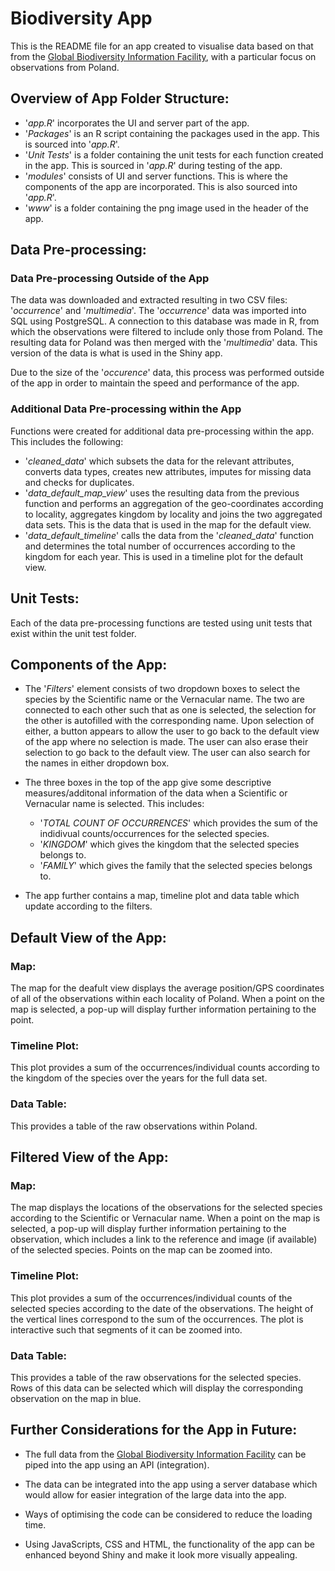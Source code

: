 # Biodiversity App

This is the README file for an app created to visualise data based on that from the [Global Biodiversity Information Facility](https://www.gbif.org/occurrence/search?dataset_key=8a863029-f435-446a-821e-275f4f641165), with a particular focus on observations from Poland. 

## Overview of App Folder Structure:

* '*app.R*' incorporates the UI and server part of the app.
* '*Packages*' is an R script containing the packages used in the app. This is sourced into '*app.R*'.
* '*Unit Tests*' is a folder containing the unit tests for each function created in the app. This is sourced in '*app.R*' during testing of the app. 
* '*modules*' consists of UI and server functions. This is where the components of the app are incorporated. This is also sourced into '*app.R*'.
* '*www*' is a folder containing the png image used in the header of the app.

## Data Pre-processing:

### Data Pre-processing Outside of the App

The data was downloaded and extracted resulting in two CSV files: '*occurrence*' and '*multimedia*'. The '*occurrence*' data was imported into SQL using PostgreSQL. A connection to this database was made in R, from which the observations were filtered to include only those from Poland. The resulting data for Poland was then merged with the '*multimedia*' data. This version of the data is what is used in the Shiny app. 

Due to the size of the '*occurence*' data, this process was performed outside of the app in order to maintain the speed and performance of the app.

### Additional Data Pre-processing within the App

Functions were created for additional data pre-processing within the app. This includes the following: 
* '*cleaned_data*' which subsets the data for the relevant attributes, converts data types, creates new attributes, imputes for missing data and checks for duplicates. 
* '*data_default_map_view*' uses the resulting data from the previous function and performs an aggregation of the geo-coordinates according to locality, aggregates kingdom by locality and joins the two aggregated data sets. This is the data that is used in the map for the default view.
* '*data_default_timeline*' calls the data from the '*cleaned_data*' function and determines the total number of occurrences according to the kingdom for each year. This is used in a timeline plot for the default view.

## Unit Tests:

Each of the data pre-processing functions are tested using unit tests that exist within the unit test folder. 

## Components of the App:

* The '*Filters*' element consists of two dropdown boxes to select the species by the Scientific name or the Vernacular name. The two are connected to each other such that as one is selected, the selection for the other is autofilled with the corresponding name. Upon selection of either, a button appears to allow the user to go back to the default view of the app where no selection is made. The user can also erase their selection to go back to the default view. The user can also search for the names in either dropdown box.

* The three boxes in the top of the app give some descriptive measures/additonal information of the data when a Scientific or Vernacular name is selected. This includes:
    * '*TOTAL COUNT OF OCCURRENCES*' which provides the sum of the indidivual counts/occurrences for the selected species. 
    * '*KINGDOM*' which gives the kingdom that the selected species belongs to.
    * '*FAMILY*' which gives the family that the selected species belongs to.

* The app further contains a map, timeline plot and data table which update according to the filters.

## Default View of the App:

### Map:
The map for the deafult view displays the average position/GPS coordinates of all of the observations within each locality of Poland. When a point on the map is selected, a pop-up will display further information pertaining to the point.

### Timeline Plot:
This plot provides a sum of the occurrences/individual counts according to the kingdom of the species over the years for the full data set.

### Data Table:
This provides a table of the raw observations within Poland. 

## Filtered View of the App:

### Map:
The map displays the locations of the observations for the selected species according to the Scientific or Vernacular name. When a point on the map is selected, a pop-up will display further information pertaining to the observation, which includes a link to the reference and image (if available) of the selected species. Points on the map can be zoomed into.

### Timeline Plot:
This plot provides a sum of the occurrences/individual counts of the selected species according to the date of the observations. The height of the vertical lines correspond to the sum of the occurrences. The plot is interactive such that segments of it can be zoomed into.

### Data Table:
This provides a table of the raw observations for the selected species. Rows of this data can be selected which will display the corresponding observation on the map in blue. 

## Further Considerations for the App in Future:
* The full data from the [Global Biodiversity Information Facility](https://www.gbif.org/occurrence/search?dataset_key=8a863029-f435-446a-821e-275f4f641165) can be piped into the app using an API (integration). 

* The data can be integrated into the app using a server database which would allow for easier integration of the large data into the app. 

* Ways of optimising the code can be considered to reduce the loading time. 

* Using JavaScripts, CSS and HTML, the functionality of the app can be enhanced beyond Shiny and make it look more visually appealing. 
